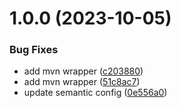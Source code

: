 # 1.0.0 (2023-10-05)


### Bug Fixes

* add mvn wrapper ([c203880](https://github.com/corollo/demo-app/commit/c203880be39ea14113c2ccbfa4eeb20c41ab39d9))
* add mvn wrapper ([51c8ac7](https://github.com/corollo/demo-app/commit/51c8ac78b40a4ee12d44765ec1951757ab99c131))
* update semantic config ([0e556a0](https://github.com/corollo/demo-app/commit/0e556a0eb998fc4ff9693b7f63c4b71c6d63acc4))

